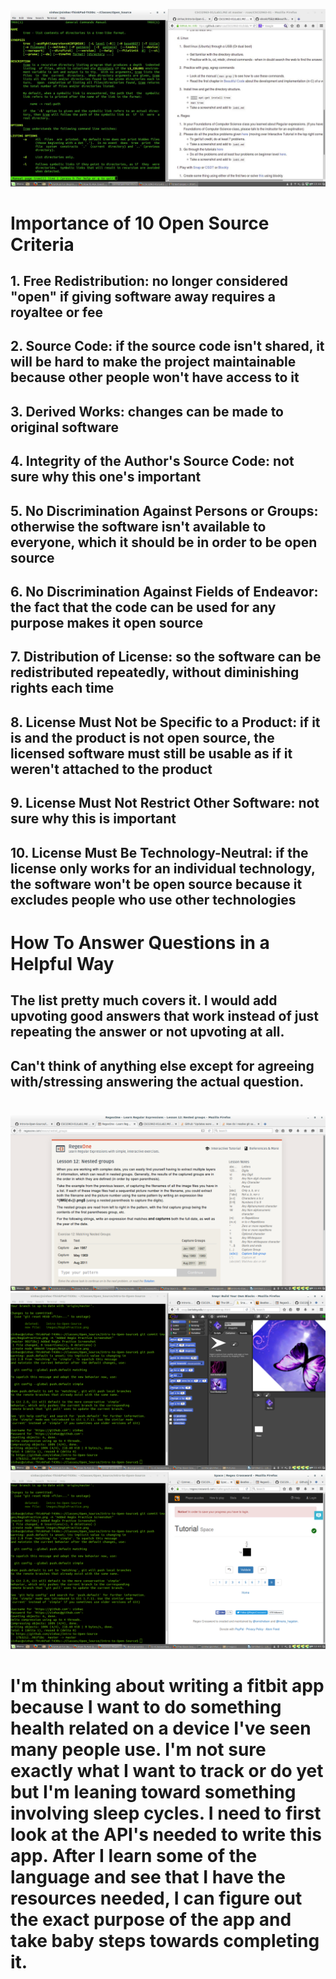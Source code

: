 ![My Picture](images/TreeScreenshot.jpg)
# Importance of 10 Open Source Criteria
## 1. Free Redistribution: no longer considered "open" if giving software away requires a royaltee or fee
## 2. Source Code: if the source code isn't shared, it will be hard to make the project maintainable because other people won't have access to it
## 3. Derived Works: changes can be made to original software
## 4. Integrity of the Author's Source Code: not sure why this one's important
## 5. No Discrimination Against Persons or Groups: otherwise the software isn't available to everyone, which it should be in order to be open source
## 6. No Discrimination Against Fields of Endeavor: the fact that the code can be used for any purpose makes it open source
## 7. Distribution of License: so the software can be redistributed repeatedly, without diminishing rights each time
## 8. License Must Not be Specific to a Product: if it is and the product is not open source, the licensed software must still be usable as if it weren't attached to the product
## 9. License Must Not Restrict Other Software: not sure why this is important
## 10. License Must Be Technology-Neutral: if the license only works for an individual technology, the software won't be open source because it excludes people who use other technologies
# 
# How To Answer Questions in a Helpful Way
## The list pretty much covers it. I would add upvoting good answers that work instead of just repeating the answer or not upvoting at all.
## Can't think of anything else except for agreeing with/stressing answering the actual question.
# 
![My Picture](images/RegExPractice.png)
![My Picture](images/Snaply.png)
![My Picture](images/Tutorial.png)

# I'm thinking about writing a fitbit app because I want to do something health related on a device I've seen many people use. I'm not sure exactly what I want to track or do yet but I'm leaning toward something involving sleep cycles. I need to first look at the API's needed to write this app. After I learn some of the language and see that I have the resources needed, I can figure out the exact purpose of the app and take baby steps towards completing it.
